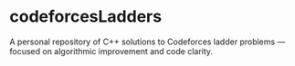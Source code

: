 # codeforcesLadders
A personal repository of C++ solutions to Codeforces ladder problems — focused on algorithmic improvement and code clarity. 
